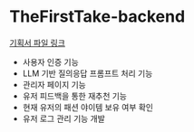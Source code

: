 # TheFirstTake-backend
[기획서 파일 링크](https://github.com/SWMTheFirstTake/TheFirstTake-backend/blob/main/docs/2-12.%20The%20First%20Take.pdf)
- 사용자 인증 기능
- LLM 기반 질의응답 프롬프트 처리 기능
- 관리자 페이지 기능
- 유저 피드백을 통한 재추천 기능
- 현재 유저의 패션 야이템 보유 여부 확인
- 유저 로그 관리 기능 개발
